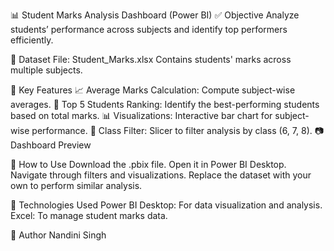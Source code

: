 📊 Student Marks Analysis Dashboard (Power BI)
✅ Objective
Analyze students’ performance across subjects and identify top performers efficiently.


📁 Dataset
File: Student_Marks.xlsx
Contains students' marks across multiple subjects.


🎯 Key Features
📈 Average Marks Calculation: Compute subject-wise averages.
🏅 Top 5 Students Ranking: Identify the best-performing students based on total marks.
📊 Visualizations: Interactive bar chart for subject-wise performance.
🔎 Class Filter: Slicer to filter analysis by class (6, 7, 8).
📷 Dashboard Preview


🚀 How to Use
Download the .pbix file.
Open it in Power BI Desktop.
Navigate through filters and visualizations.
Replace the dataset with your own to perform similar analysis.


📌 Technologies Used
Power BI Desktop: For data visualization and analysis.
Excel: To manage student marks data.


👤 Author
Nandini Singh
